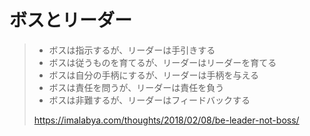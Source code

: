 # ボスとリーダー

> - ボスは指示するが、リーダーは手引きする
> - ボスは従うものを育てるが、リーダーはリーダーを育てる
> - ボスは自分の手柄にするが、リーダーは手柄を与える
> - ボスは責任を問うが、リーダーは責任を負う
> - ボスは非難するが、リーダーはフィードバックする
>
> https://imalabya.com/thoughts/2018/02/08/be-leader-not-boss/
